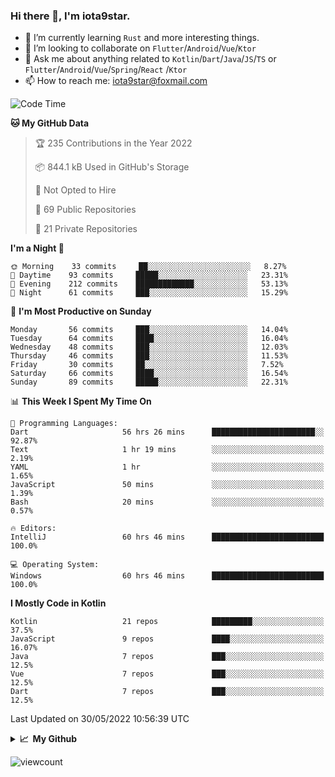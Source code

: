 ### Hi there 👋, I'm iota9star.

- 🌱 I’m currently learning `Rust` and more interesting things.
- 👯 I’m looking to collaborate on `Flutter`/`Android`/`Vue`/`Ktor`
- 💬 Ask me about anything related to `Kotlin`/`Dart`/`Java`/`JS`/`TS` or `Flutter`/`Android`/`Vue`/`Spring`/`React`
  /`Ktor`
- 📫 How to reach me: [iota9star@foxmail.com](iota9star@foxmail.com)



<!--START_SECTION:waka-->
![Code Time](http://img.shields.io/badge/Code%20Time-3%2C060%20hrs%2037%20mins-blue)

**🐱 My GitHub Data** 

> 🏆 235 Contributions in the Year 2022
 > 
> 📦 844.1 kB Used in GitHub's Storage 
 > 
> 🚫 Not Opted to Hire
 > 
> 📜 69 Public Repositories 
 > 
> 🔑 21 Private Repositories  
 > 
**I'm a Night 🦉** 

```text
🌞 Morning    33 commits     ██░░░░░░░░░░░░░░░░░░░░░░░   8.27% 
🌆 Daytime    93 commits     █████░░░░░░░░░░░░░░░░░░░░   23.31% 
🌃 Evening    212 commits    █████████████░░░░░░░░░░░░   53.13% 
🌙 Night      61 commits     ███░░░░░░░░░░░░░░░░░░░░░░   15.29%

```
📅 **I'm Most Productive on Sunday** 

```text
Monday       56 commits     ███░░░░░░░░░░░░░░░░░░░░░░   14.04% 
Tuesday      64 commits     ████░░░░░░░░░░░░░░░░░░░░░   16.04% 
Wednesday    48 commits     ███░░░░░░░░░░░░░░░░░░░░░░   12.03% 
Thursday     46 commits     ███░░░░░░░░░░░░░░░░░░░░░░   11.53% 
Friday       30 commits     ██░░░░░░░░░░░░░░░░░░░░░░░   7.52% 
Saturday     66 commits     ████░░░░░░░░░░░░░░░░░░░░░   16.54% 
Sunday       89 commits     █████░░░░░░░░░░░░░░░░░░░░   22.31%

```


📊 **This Week I Spent My Time On** 

```text
💬 Programming Languages: 
Dart                     56 hrs 26 mins      ███████████████████████░░   92.87% 
Text                     1 hr 19 mins        ░░░░░░░░░░░░░░░░░░░░░░░░░   2.19% 
YAML                     1 hr                ░░░░░░░░░░░░░░░░░░░░░░░░░   1.65% 
JavaScript               50 mins             ░░░░░░░░░░░░░░░░░░░░░░░░░   1.39% 
Bash                     20 mins             ░░░░░░░░░░░░░░░░░░░░░░░░░   0.57%

🔥 Editors: 
IntelliJ                 60 hrs 46 mins      █████████████████████████   100.0%

💻 Operating System: 
Windows                  60 hrs 46 mins      █████████████████████████   100.0%

```

**I Mostly Code in Kotlin** 

```text
Kotlin                   21 repos            █████████░░░░░░░░░░░░░░░░   37.5% 
JavaScript               9 repos             ████░░░░░░░░░░░░░░░░░░░░░   16.07% 
Java                     7 repos             ███░░░░░░░░░░░░░░░░░░░░░░   12.5% 
Vue                      7 repos             ███░░░░░░░░░░░░░░░░░░░░░░   12.5% 
Dart                     7 repos             ███░░░░░░░░░░░░░░░░░░░░░░   12.5%

```



 Last Updated on 30/05/2022 10:56:39 UTC
<!--END_SECTION:waka-->

<details>
  <summary><b>📈&nbsp;&nbsp;My Github</b></summary>
  <br>
  <img src='https://github-profile-trophy.vercel.app/?username=iota9star'>
  <img src='https://bad-apple-github-readme.vercel.app/api?show_bg=1&username=iota9star&hide_title=true'>
  <img src='http://cr-skills-chart-widget.azurewebsites.net/api/api?username=iota9star'>
</details>


![viewcount](https://count.getloli.com/get/@iota9star?theme=rule34)
